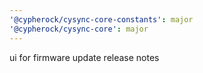 ```yaml
---
'@cypherock/cysync-core-constants': major
'@cypherock/cysync-core': major
---
```


ui for firmware update release notes
